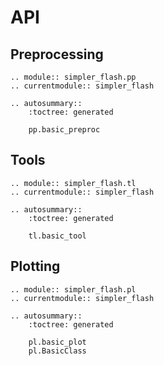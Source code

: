 # API

## Preprocessing

```{eval-rst}
.. module:: simpler_flash.pp
.. currentmodule:: simpler_flash

.. autosummary::
    :toctree: generated

    pp.basic_preproc
```

## Tools

```{eval-rst}
.. module:: simpler_flash.tl
.. currentmodule:: simpler_flash

.. autosummary::
    :toctree: generated

    tl.basic_tool
```

## Plotting

```{eval-rst}
.. module:: simpler_flash.pl
.. currentmodule:: simpler_flash

.. autosummary::
    :toctree: generated

    pl.basic_plot
    pl.BasicClass
```
